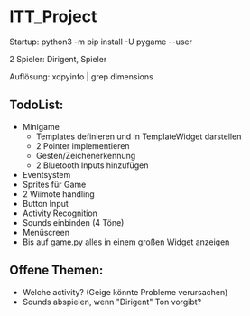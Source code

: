 # ITT_Project

Startup:
python3 -m pip install -U pygame --user

2 Spieler: Dirigent, Spieler

Auflösung: xdpyinfo | grep dimensions

## TodoList:

- Minigame
    - Templates definieren und in TemplateWidget darstellen
    - 2 Pointer implementieren
    - Gesten/Zeichenerkennung
    - 2 Bluetooth Inputs hinzufügen
- Eventsystem
- Sprites für Game
- 2 Wiimote handling
- Button Input
- Activity Recognition
- Sounds einbinden (4 Töne)
- Menüscreen
- Bis auf game.py alles in einem großen Widget anzeigen


## Offene Themen:

- Welche activity? (Geige könnte Probleme verursachen)
- Sounds abspielen, wenn "Dirigent" Ton vorgibt?